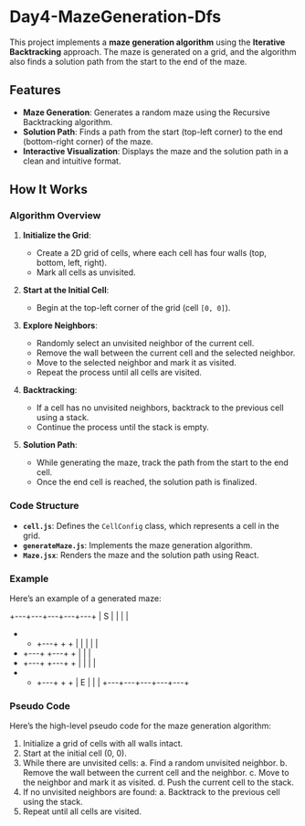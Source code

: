 # Day4-MazeGeneration-Dfs

This project implements a **maze generation algorithm** using the **Iterative Backtracking** approach. The maze is generated on a grid, and the algorithm also finds a solution path from the start to the end of the maze.

## Features

- **Maze Generation**: Generates a random maze using the Recursive Backtracking algorithm.
- **Solution Path**: Finds a path from the start (top-left corner) to the end (bottom-right corner) of the maze.
- **Interactive Visualization**: Displays the maze and the solution path in a clean and intuitive format.

## How It Works

### Algorithm Overview

1. **Initialize the Grid**:
   - Create a 2D grid of cells, where each cell has four walls (top, bottom, left, right).
   - Mark all cells as unvisited.

2. **Start at the Initial Cell**:
   - Begin at the top-left corner of the grid (cell `[0, 0]`).

3. **Explore Neighbors**:
   - Randomly select an unvisited neighbor of the current cell.
   - Remove the wall between the current cell and the selected neighbor.
   - Move to the selected neighbor and mark it as visited.
   - Repeat the process until all cells are visited.

4. **Backtracking**:
   - If a cell has no unvisited neighbors, backtrack to the previous cell using a stack.
   - Continue the process until the stack is empty.

5. **Solution Path**:
   - While generating the maze, track the path from the start to the end cell.
   - Once the end cell is reached, the solution path is finalized.

### Code Structure

- **`cell.js`**: Defines the `CellConfig` class, which represents a cell in the grid.
- **`generateMaze.js`**: Implements the maze generation algorithm.
- **`Maze.jsx`**: Renders the maze and the solution path using React.

### Example
Here’s an example of a generated maze:

+---+---+---+---+---+
| S |   |       |   |
+   +   +---+   +   +
|   |   |       |   |
+   +---+   +---+   +
|           |       |
+   +---+   +---+   +
|   |       |       |
+   +   +---+   +   +
| E |           |   |
+---+---+---+---+---+

### Pseudo Code
Here’s the high-level pseudo code for the maze generation algorithm:
1. Initialize a grid of cells with all walls intact.
2. Start at the initial cell (0, 0).
3. While there are unvisited cells:
   a. Find a random unvisited neighbor.
   b. Remove the wall between the current cell and the neighbor.
   c. Move to the neighbor and mark it as visited.
   d. Push the current cell to the stack.
4. If no unvisited neighbors are found:
   a. Backtrack to the previous cell using the stack.
5. Repeat until all cells are visited.